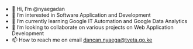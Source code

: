 - 👋 Hi, I’m @nyaegadan
- 👀 I’m interested in Software Application and Development
- 🌱 I’m currently learning Google IT Automation and Google Data Analytics
- 💞️ I’m looking to collaborate on various projects on Web Application Development
- 📫 How to reach me on email dancan.nyaega@tveta.go.ke

<!---
nyaegadan/nyaegadan is a ✨ special ✨ repository because its `README.md` (this file) appears on your GitHub profile.
You can click the Preview link to take a look at your changes.
--->
